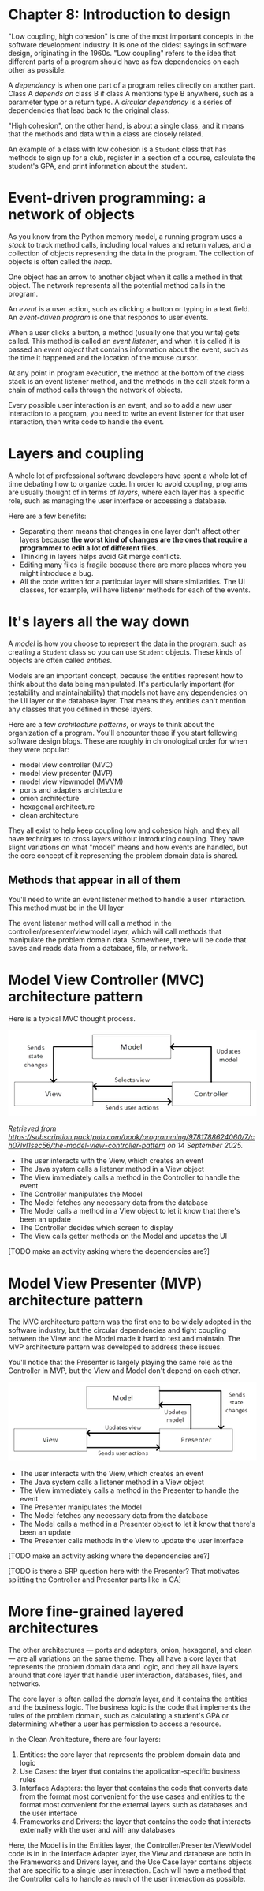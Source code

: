 # Chapter 8: Introduction to design

"Low coupling, high cohesion" is one of the most important concepts in the software development industry. It is one of the oldest sayings in software design, originating in the 1960s. "Low coupling" refers to the idea that different parts of a program should have as few dependencies on each other as possible.

A _dependency_ is when one part of a program relies directly on another part. Class A _depends on_ class B if class A mentions type B anywhere, such as a parameter type or a return type. A _circular dependency_ is a series of dependencies that lead back to the original class.

"High cohesion", on the other hand, is about a single class, and it means that the methods and data within a class are closely related.

An example of a class with low cohesion is a `Student` class that has methods to sign up for a club, register in a section of a course, calculate the student's GPA, and print information about the student.
# Event-driven programming: a network of objects

As you know from the Python memory model, a running program uses a _stack_ to track method calls, including local values and return values, and a collection of objects representing the data in the program. The collection of objects is often called the _heap_.

One object has an arrow to another object when it calls a method in that object. The network represents all the potential method calls in the program.

An _event_ is a user action, such as clicking a button or typing in a text field. An _event-driven program_ is one that responds to user events.

When a user clicks a button, a method (usually one that you write) gets called. This method is called an _event listener_, and when it is called it is passed an _event object_ that contains information about the event, such as the time it happened and the location of the mouse cursor.

At any point in program execution, the method at the bottom of the class stack is an event listener method, and the methods in the call stack form a chain of method calls through the network of objects.

Every possible user interaction is an event, and so to add a new user interaction to a program, you need to write an event listener for that user interaction, then write code to handle the event.

# Layers and coupling

A whole lot of professional software developers have spent a whole lot of time debating how to organize code. In order to avoid coupling, programs are usually thought of in terms of _layers_, where each layer has a specific role, such as managing the user interface or accessing a database.

Here are a few benefits:

* Separating them means that changes in one layer don't affect other layers because **the worst kind of changes are the ones that require a programmer to edit a lot of different files**.
* Thinking in layers helps avoid Git merge conflicts.
* Editing many files is fragile because there are more places where you might introduce a bug.
* All the code written for a particular layer will share similarities. The UI classes, for example, will have listener methods for each of the events.

# It's layers all the way down

A _model_ is how you choose to represent the data in the program, such as creating a `Student` class so you can use `Student` objects. These kinds of objects are often called _entities_.

Models are an important concept, because the entities represent how to think about the data being manipulated. It's particularly important (for testability and maintainability) that models not have any dependencies on the UI layer or the database layer. That means they entities can't mention any classes that you defined in those layers.

Here are a few _architecture patterns_, or ways to think about the organization of a program. You'll encounter these if you start following software design blogs. These are roughly in chronological order for when they were popular:

* model view controller (MVC)
* model view presenter (MVP)
* model view viewmodel (MVVM)
* ports and adapters architecture
* onion architecture
* hexagonal architecture
* clean architecture

They all exist to help keep coupling low and cohesion high, and they all have techniques to cross layers without introducing coupling. They have slight variations on what "model" means and how events are handled, but the core concept of it representing the problem domain data is shared.

## Methods that appear in all of them

You'll need to write an event listener method to handle a user interaction. This method must be in the UI layer

The event listener method will call a method in the controller/presenter/viewmodel layer, which will call methods that manipulate the problem domain data. Somewhere, there will be code that saves and reads data from a database, file, or network. 

# Model View Controller (MVC) architecture pattern

Here is a typical MVC thought process. 

![Model View Controller information flow](images/MVCPackt.png)

_Retrieved from https://subscription.packtpub.com/book/programming/9781788624060/7/ch07lvl1sec56/the-model-view-controller-pattern on 14 September 2025._

* The user interacts with the View, which creates an event
* The Java system calls a listener method in a View object
* The View immediately calls a method in the Controller to handle the event
* The Controller manipulates the Model
* The Model fetches any necessary data from the database
* The Model calls a method in a View object to let it know that there's been an update
* The Controller decides which screen to display
* The View calls getter methods on the Model and updates the UI

[TODO make an activity asking where the dependencies are?]

# Model View Presenter (MVP) architecture pattern

The MVC architecture pattern was the first one to be widely adopted in the software industry, but the circular dependencies and tight coupling between the View and the Model made it hard to test and maintain. The MVP architecture pattern was developed to address these issues.

You'll notice that the Presenter is largely playing the same role as the Controller in MVP, but the View and Model don't depend on each other.

![MVP.png](images/MVP.png)

* The user interacts with the View, which creates an event
* The Java system calls a listener method in a View object
* The View immediately calls a method in the Presenter to handle the event
* The Presenter manipulates the Model
* The Model fetches any necessary data from the database
* The Model calls a method in a Presenter object to let it know that there's been an update
* The Presenter calls methods in the View to update the user interface 

[TODO make an activity asking where the dependencies are?]

[TODO is there a SRP question here with the Presenter? That motivates splitting the Controller and Presenter parts like in CA]

# More fine-grained layered architectures

The other architectures — ports and adapters, onion, hexagonal, and clean — are all variations on the same theme. They all have a core layer that represents the problem domain data and logic, and they all have layers around that core layer that handle user interaction, databases, files, and networks.

The core layer is often called the _domain_ layer, and it contains the entities and the business logic. The business logic is the code that implements the rules of the problem domain, such as calculating a student's GPA or determining whether a user has permission to access a resource.

In the Clean Architecture, there are four layers:

1. Entities: the core layer that represents the problem domain data and logic
2. Use Cases: the layer that contains the application-specific business rules
3. Interface Adapters: the layer that contains the code that converts data from the format most convenient for the use cases and entities to the format most convenient for the external layers such as databases and the user interface
4. Frameworks and Drivers: the layer that contains the code that interacts externally with the user and with any databases

Here, the Model is in the Entities layer, the Controller/Presenter/ViewModel code is in in the Interface Adapter layer, the View and database are both in the Frameworks and Drivers layer, and the Use Case layer contains objects that are specific to a single user interaction. Each will have a method that the Controller calls to handle as much of the user interaction as possible.

